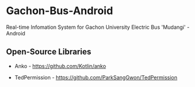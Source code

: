 # Gachon-Bus-Android
Real-time Infomation System for Gachon University Electric Bus 'Mudangi' - Android

## Open-Source Libraries
* Anko - https://github.com/Kotlin/anko

* TedPermission - https://github.com/ParkSangGwon/TedPermission
